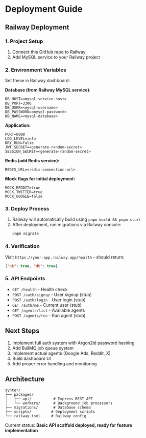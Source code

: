 # Deployment Guide

## Railway Deployment

### 1. Project Setup
1. Connect this GitHub repo to Railway
2. Add MySQL service to your Railway project

### 2. Environment Variables
Set these in Railway dashboard:

**Database (from Railway MySQL service):**
```
DB_HOST=<mysql-service-host>
DB_PORT=3306
DB_USER=<mysql-username>
DB_PASSWORD=<mysql-password>
DB_NAME=<mysql-database>
```

**Application:**
```
PORT=8088
LOG_LEVEL=info
DRY_RUN=false
JWT_SECRET=<generate-random-secret>
SESSION_SECRET=<generate-random-secret>
```

**Redis (add Redis service):**
```
REDIS_URL=<redis-connection-url>
```

**Mock flags for initial deployment:**
```
MOCK_REDDIT=true
MOCK_TWITTER=true
MOCK_GOOGLE=false
```

### 3. Deploy Process
1. Railway will automatically build using `pnpm build && pnpm start`
2. After deployment, run migrations via Railway console:
   ```bash
   pnpm migrate
   ```

### 4. Verification
Visit `https://your-app.railway.app/health` - should return:
```json
{"ok": true, "db": true}
```

### 5. API Endpoints
- `GET /health` - Health check
- `POST /auth/signup` - User signup (stub)
- `POST /auth/login` - User login (stub)
- `GET /auth/me` - Current user (stub)
- `GET /agents/list` - Available agents
- `POST /agents/run` - Run agent (stub)

## Next Steps
1. Implement full auth system with Argon2id password hashing
2. Add BullMQ job queue system
3. Implement actual agents (Google Ads, Reddit, X)
4. Build dashboard UI
5. Add proper error handling and monitoring

## Architecture

```
synter/
├── packages/
│   ├── api/          # Express REST API
│   └── workers/      # Background job processors
├── migrations/       # Database schema
├── scripts/         # Deployment scripts
└── railway.toml     # Railway config
```

Current status: **Basic API scaffold deployed, ready for feature implementation**
